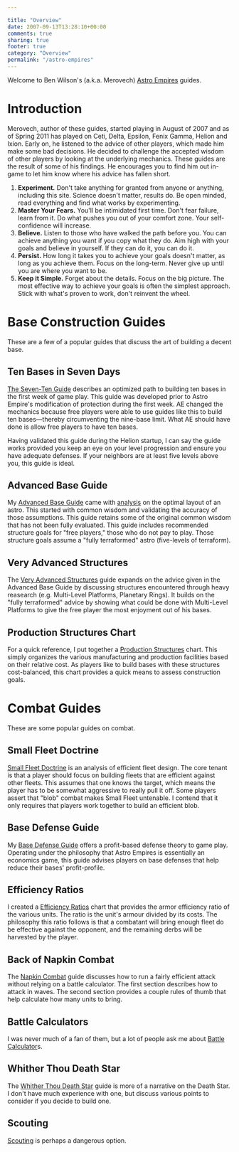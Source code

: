 ```yaml
---

title: "Overview"
date: 2007-09-13T13:28:10+00:00
comments: true
sharing: true
footer: true
category: "Overview"
permalink: "/astro-empires"
---
```


Welcome to Ben Wilson's (a.k.a. Merovech)
[Astro Empires](http://www.astroempires.com) guides.



Introduction
==========

Merovech, author of these guides, started playing in August of 2007 and as of
Spring 2011 has played on Ceti, Delta,
Epsilon, Fenix Gamma, Helion and Ixion.  Early on, he listened to the advice of other players, which
made him make some bad decisions.  He decided to challenge the accepted wisdom
of other players by looking at the underlying mechanics. These guides are the
result of some of his findings. He encourages you to find him out in-game to
let him know where his advice has fallen short.

1. **Experiment.** Don't take anything for granted from anyone or anything, including this site. Science doesn't matter, results do. Be open minded, read everything and find what works by experimenting.
1. **Master Your Fears.** You'll be intimidated first time. Don't fear failure, learn from it. Do what pushes you out of your comfort zone. Your self-confidence will increase.
1. **Believe.** Listen to those who have walked the path before you. You can achieve anything you want if you copy what they do. Aim high with your goals and believe in yourself. If they can do it, you can do it.
1. **Persist.** How long it takes you to achieve your goals doesn't matter, as long as you achieve them. Focus on the long-term. Never give up until you are where you want to be.
1. **Keep it Simple.** Forget about the details. Focus on the big picture. The most effective way to achieve your goals is often the simplest approach. Stick with what's proven to work, don't reinvent the wheel.

Base Construction Guides
========================

These are a few of a popular guides that discuss the art of building a decent base.

Ten Bases in Seven Days
-----------------------

[The Seven-Ten Guide](/astro-empires/the-ten-seven-guide) describes an optimized
path to building ten bases in the first week of game play. This guide
was developed prior to Astro Empire's modification of protection during
the first week. AE changed the mechanics because free players were able
to use guides like this to build ten bases&mdash;thereby circumventing the
nine-base limit. What AE should have done is allow free players to have
ten bases.

<div class='bs-callout bs-callout-info'>
Having validated this guide during the Helion startup, I can say the
guide works provided you keep an eye on your level progression and
ensure you have adequate defenses. If your neighbors are at least five
levels above you, this guide is ideal.
</div>

Advanced Base Guide
-------------------

My [Advanced Base Guide](/astro-empires/advanced-base-guide) came with
[analysis](/astro-empires/advanced-base-guide-analysis) on the optimal layout of an
astro. This started with common wisdom and validating the accuracy of
those assumptions. This guide retains some of the original common wisdom
that has not been fully evaluated. This guide includes recommended
structure goals for "free players," those who do not pay to play. Those
structure goals assume a "fully terraformed" astro (five-levels of
terraform).

Very Advanced Structures
------------------------

The [Very Advanced Structures](/astro-empires/very-advanced-structures) guide expands on the advice given in
the Advanced Base Guide by discussing structures encountered through
heavy reasearch (e.g. Multi-Level Platforms, Planetary Rings). It builds
on the "fully terraformed" advice by showing what could be done with
Multi-Level Platforms to give the free player the most enjoyment out of
his bases.

Production Structures Chart
---------------------------

For a quick reference, I put together a [Production Structures](/astro-empires/production-structures) chart.
This simply organizes the various manufacturing and production
facilities based on their relative cost. As players like to build bases
with these structures cost-balanced, this chart provides a quick means
to assess construction goals.

Combat Guides
================

These are some popular guides on combat.

Small Fleet Doctrine
--------------------

[Small Fleet Doctrine](/astro-empires/small-fleet-doctrine) is an analysis of efficient fleet design. The
core tenant is that a player should focus on building fleets that are
efficient against other fleets. This assumes that one knows the target,
which means the player has to be somewhat aggressive to really pull it
off. Some players assert that "blob" combat makes Small Fleet untenable.
I contend that it only requires that players work together to build an
efficient blob.

Base Defense Guide
------------------------------

My [Base Defense Guide](/astro-empires/base-defense-guide) offers a profit-based defense theory to game play.
Operating under the philosophy that Astro Empires is essentially an economics
game, this guide advises players on base defenses that help reduce their bases'
profit-profile.

Efficiency Ratios
------------------------------

I created a [Efficiency Ratios](/astro-empires/efficiency-ratios) chart that provides the armor efficiency
ratio of the various units. The ratio is the unit's armour divided by its
costs. The philosophy this ratio follows is that a combatant will bring enough
fleet do be effective against the opponent, and the remaining derbs will be
harvested by the player.

Back of Napkin Combat
--------------------

The [Napkin Combat](/astro-empires/napkin-combat) guide discusses how to run a fairly efficient attack
without relying on a battle calculator. The first section describes how to
attack in waves. The second section provides a couple rules of thumb that help
calculate how many units to bring.

Battle Calculators
-------------

I was never much of a fan of them, but a lot of people ask me about [Battle Calculator](/astro-empires/battle-calculator)s.

Whither Thou Death Star
------------------------------

The [Whither Thou Death Star](/astro-empires/whither-thou-death-star) guide is more of a narrative on the Death Star.
I don't have much experience with one, but discuss various points to consider
if you decide to build one.

Scouting
-------

[Scouting](/astro-empires/scouting) is perhaps a dangerous option.





